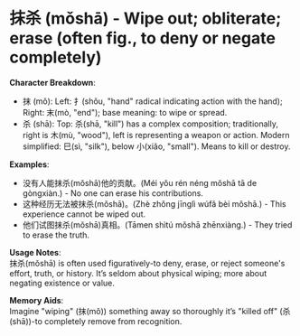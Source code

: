 # **抹杀 (mǒshā) - Wipe out; obliterate; erase (often fig., to deny or negate completely)**

**Character Breakdown**:  
- 抹 (mǒ): Left: 扌(shǒu, "hand" radical indicating action with the hand); Right: 末(mò, "end"); base meaning: to wipe or spread.  
- 杀 (shā): Top: 杀(shā, "kill") has a complex composition; traditionally, right is 木(mù, "wood"), left is representing a weapon or action. Modern simplified: 巳(sì, "silk"), below 小(xiǎo, "small"). Means to kill or destroy.

**Examples**:  
- 没有人能抹杀(mǒshā)他的贡献。(Méi yǒu rén néng mǒshā tā de gòngxiàn.) - No one can erase his contributions.  
- 这种经历无法被抹杀(mǒshā)。(Zhè zhǒng jīnglì wúfǎ bèi mǒshā.) - This experience cannot be wiped out.  
- 他们试图抹杀(mǒshā)真相。(Tāmen shìtú mǒshā zhēnxiàng.) - They tried to erase the truth.

**Usage Notes**:  
抹杀(mǒshā) is often used figuratively-to deny, erase, or reject someone's effort, truth, or history. It’s seldom about physical wiping; more about negating existence or value.

**Memory Aids**:  
Imagine "wiping" (抹(mǒ)) something away so thoroughly it’s "killed off" (杀(shā))-to completely remove from recognition.